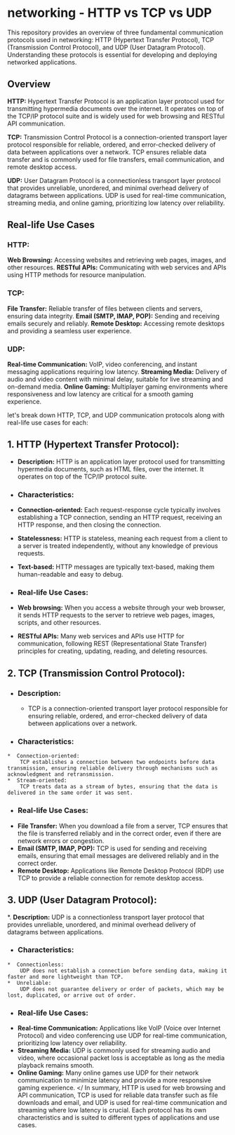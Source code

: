 # networking - HTTP vs TCP vs UDP

This repository provides an overview of three fundamental communication protocols used in networking: HTTP (Hypertext Transfer Protocol), TCP (Transmission Control Protocol), and UDP (User Datagram Protocol). Understanding these protocols is essential for developing and deploying networked applications.

## Overview

**HTTP:** Hypertext Transfer Protocol is an application layer protocol used for transmitting hypermedia documents over the internet. It operates on top of the TCP/IP protocol suite and is widely used for web browsing and RESTful API communication.

**TCP:** Transmission Control Protocol is a connection-oriented transport layer protocol responsible for reliable, ordered, and error-checked delivery of data between applications over a network. TCP ensures reliable data transfer and is commonly used for file transfers, email communication, and remote desktop access.

**UDP:** User Datagram Protocol is a connectionless transport layer protocol that provides unreliable, unordered, and minimal overhead delivery of datagrams between applications. UDP is used for real-time communication, streaming media, and online gaming, prioritizing low latency over reliability.

##  Real-life Use Cases

###  HTTP:
**Web Browsing:** Accessing websites and retrieving web pages, images, and other resources.
**RESTful APIs:** Communicating with web services and APIs using HTTP methods for resource manipulation.

###  TCP:
**File Transfer:** Reliable transfer of files between clients and servers, ensuring data integrity.
**Email (SMTP, IMAP, POP):** Sending and receiving emails securely and reliably.
**Remote Desktop:** Accessing remote desktops and providing a seamless user experience.

###  UDP:

**Real-time Communication:** VoIP, video conferencing, and instant messaging applications requiring low latency.
**Streaming Media:** Delivery of audio and video content with minimal delay, suitable for live streaming and on-demand media.
**Online Gaming:** Multiplayer gaming environments where responsiveness and low latency are critical for a smooth gaming experience.

let's break down HTTP, TCP, and UDP communication protocols along with real-life use cases for each:

## 1. HTTP (Hypertext Transfer Protocol):
*  **Description:** HTTP is an application layer protocol used for transmitting hypermedia documents, such as HTML files, over the internet. It operates on top of the TCP/IP protocol suite.

  
*  ###  Characteristics:
  *  **Connection-oriented:** Each request-response cycle typically involves establishing a TCP connection, sending an HTTP request, receiving an HTTP response, and then closing the connection.
  *  **Statelessness:** HTTP is stateless, meaning each request from a client to a server is treated independently, without any knowledge of previous requests.
  *  **Text-based:** HTTP messages are typically text-based, making them human-readable and easy to debug.
    
*  ###  Real-life Use Cases:
  *  **Web browsing:** When you access a website through your web browser, it sends HTTP requests to the server to retrieve web pages, images, scripts, and other resources.
  *  **RESTful APIs:** Many web services and APIs use HTTP for communication, following REST (Representational State Transfer) principles for creating, updating, reading, and deleting resources.
    
## 2. TCP (Transmission Control Protocol):
  *  ###  Description:
        *  TCP is a connection-oriented transport layer protocol responsible for ensuring reliable, ordered, and error-checked delivery of data between applications over a network.
  
  *  ###  Characteristics:
    *  Connection-oriented: 
        TCP establishes a connection between two endpoints before data transmission, ensuring reliable delivery through mechanisms such as acknowledgment and retransmission.
    *  Stream-oriented: 
        TCP treats data as a stream of bytes, ensuring that the data is delivered in the same order it was sent.
    
*  ###  Real-life Use Cases:
  *  **File Transfer:** When you download a file from a server, TCP ensures that the file is transferred reliably and in the correct order, even if there are network errors or congestion.
  *  **Email (SMTP, IMAP, POP):** TCP is used for sending and receiving emails, ensuring that email messages are delivered reliably and in the correct order.
  *  **Remote Desktop:** Applications like Remote Desktop Protocol (RDP) use TCP to provide a reliable connection for remote desktop access.
    
## 3. UDP (User Datagram Protocol):
  *. **Description:** UDP is a connectionless transport layer protocol that provides unreliable, unordered, and minimal overhead delivery of datagrams between applications.
  *  ###  Characteristics:
    *  Connectionless: 
        UDP does not establish a connection before sending data, making it faster and more lightweight than TCP.
    *  Unreliable: 
        UDP does not guarantee delivery or order of packets, which may be lost, duplicated, or arrive out of order.
    
  *  ###  Real-life Use Cases:
  *  **Real-time Communication:** Applications like VoIP (Voice over Internet Protocol) and video conferencing use UDP for real-time communication, prioritizing low latency over reliability.
  *  **Streaming Media:** UDP is commonly used for streaming audio and video, where occasional packet loss is acceptable as long as the media playback remains smooth.
  *  **Online Gaming:** Many online games use UDP for their network communication to minimize latency and provide a more responsive gaming experience.
<Expand></
  In summary, HTTP is used for web browsing and API communication, TCP is used for reliable data transfer such as file downloads and email, and UDP is used for real-time communication and streaming where low latency is crucial. Each protocol has its own characteristics and is suited to different types of applications and use cases.
